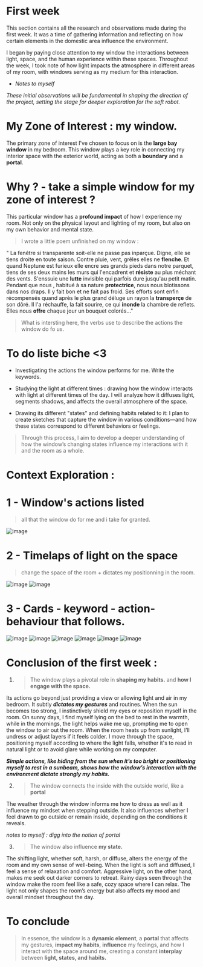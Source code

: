# First week 

This section contains all the research and observations made during the first week. It was a time of gathering information and reflecting on how certain elements in the domestic area influence the environment. 

I began by paying close attention to my window the interactions between light, space, and the human experience within these spaces. Throughout the week, I took note of how light impacts the atmosphere in different areas of my room, with windows serving as my medium for this interaction. 

- *Notes to myself*

*These initial observations will be fundamental in shaping the direction of the project, setting the stage for deeper exploration for the soft robot.*

# My Zone of Interest : my window.

The primary zone of interest I've chosen to focus on is the **large bay window** in my bedroom. This window plays a key role in connecting my interior space with the exterior world, acting as both a **boundary** and a **portal**.


# Why ? - take a simple window for my zone of interest ?

This particular window has a **profound impact** of how I experience my room. Not only on the physical layout and lighting of my room, but also on my own behavior and mental state. 

> I wrote a little poem unfinished on my window : 

" La fenêtre si transparente soit-elle ne passe pas inparçue. Digne, elle se tiens droite en toute saison. Contre pluie, vent, grêles elles ne **flenche**. Et quand Neptune est furieux elle encre ses grands pieds dans notre parquet, tiens de ses deux mains les murs qui l'encadrent et **résiste** au plus méchant des vents. S'enssuie une **lutte** invisible qui parfois dure jusqu'au petit matin. Pendant que nous , habitué à sa nature **protectrice**, nous nous blotissons dans nos draps. Il y fait bon et ne fait pas froid. 
Ses efforts sont enfin récompensés quand après le plus grand déluge un rayon la **transperçe** de son dôré. Il l'a réchauffe, la fait sourire, ce qui **inonde** la chambre de reflets. Elles nous **offre** chaque jour un bouquet colorés..."

> What is intersting here, the verbs use to describe the actions the window do fo us.

# To do liste biche <3

- Investigating the actions the window performs for me. Write the keywords.

- Studying the light at different times : drawing how the window interacts with light at different times of the day. I will analyze how it diffuses light, segments shadows, and affects the overall atmosphere of the space.

- Drawing its different "states" and defining habits related to it: I plan to create sketches that capture the window in various conditions—and how these states correspond to different behaviors or feelings. 

> Through this process, I aim to develop a deeper understanding of how the window’s changing states influence my interactions with it and the room as a whole.

# Context Exploration : 

# 1 - Window's actions listed 
> all that the window do for me and i take for granted.

 ![image](images/1-keywords.jpeg)
 
 # 2 - Timelaps of light on the space 

 > change the space of the room + dictates my positionning in the room.

 ![image](images/2-Light.jpeg)
 ![image](images/3-Light.jpg)

 # 3 - Cards - keyword - action-behaviour that follows.

 ![image](images/behaviour1.jpeg)
 ![image](images/behaviour2.jpeg)
 ![image](images/behaviour3.jpeg)
 ![image](images/behaviour4.jpeg)
 ![image](images/behaviour5.jpeg)
 ![image](images/behaviour6.jpeg)

 # Conclusion of the first week : 

1. > The window plays a pivotal role in **shaping my habits.** and **how I engage with the space.**

Its actions go beyond just providing a view or allowing light and air in my bedroom. It subtly ***dictates my gestures*** and routines. When the sun becomes too strong, I instinctively shield my eyes or reposition myself in the room. On sunny days, I find myself lying on the bed to rest in the warmth, while in the mornings, the light helps wake me up, prompting me to open the window to air out the room. When the room heats up from sunlight, I’ll undress or adjust layers if it feels colder. I move through the space, positioning myself according to where the light falls, whether it's to read in natural light or to avoid glare while working on my computer.

***Simple actions, like hiding from the sun when it’s too bright or positioning myself to rest in a sunbeam, shows how the window’s interaction with the environment dictate strongly my habits.***

2. > The window connects the inside with the outside world, like a **portal** 

The weather through the window informs me how to dress as well as it influence my mindset when stepping outside.
It also influences whether I feel drawn to go outside or remain inside, depending on the conditions it reveals.

*notes to myself : digg into the notion  of portal*

3. > The window also influence **my state.**

The shifting light, whether soft, harsh, or diffuse, alters the energy of the room and my own sense of well-being.
When the light is soft and diffused, I feel a sense of relaxation and comfort. Aggressive light, on the other hand, makes me seek out darker corners to retreat.
Rainy days seen through the window make the room feel like a safe, cozy space where I can relax. The light not only shapes the room’s energy but also affects my mood and overall mindset throughout the day.

# To conclude

> In essence, the window is a **dynamic element**, a **portal** that affects my gestures, **impact my habits**, **influence** my feelings, and how I interact with the space around me, creating a constant **interplay** between **light, states, and habits.**

